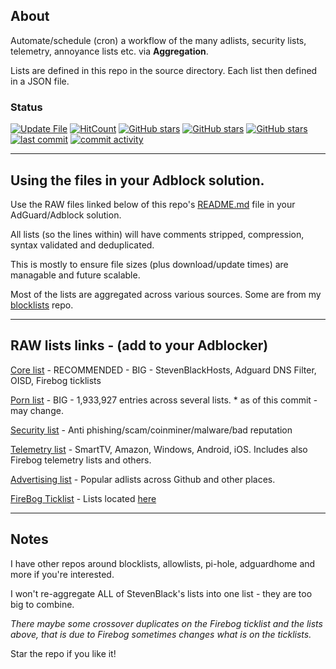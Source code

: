 ## About

Automate/schedule (cron) a workflow of the many adlists, security lists, telemetry, annoyance lists etc. via <b>Aggregation</b>.

Lists are defined in this repo in the source directory. Each list then defined in a JSON file.


### Status

[![Update File](https://github.com/SystemJargon/filters/actions/workflows/main.yml/badge.svg)](https://github.com/SystemJargon/filters/actions/workflows/main.yml) [![HitCount](https://hits.dwyl.com/systemjargon/filters.svg?style=flat&show=unique)](http://hits.dwyl.com/systemjargon/filters) [![GitHub stars](https://img.shields.io/github/stars/systemjargon/filters)](https://github.com/systemjargon/filters/stargazers) [![GitHub stars](https://img.shields.io/github/forks/systemjargon/filters)](https://github.com/systemjargon/filters/stargazers) [![GitHub stars](https://img.shields.io/github/issues/systemjargon/filters)](https://github.com/systemjargon/filters/stargazers) [![last commit](https://img.shields.io/github/last-commit/SystemJargon/filters.svg)](https://github.com/SystemJargon/filters/commits/master) [![commit activity](https://img.shields.io/github/commit-activity/y/SystemJargon/filters.svg)](https://github.com/SystemJargon/filters/commits/master)

----

## Using the files in your Adblock solution.

Use the RAW files linked below of this repo's [README.md](README.md) file in your AdGuard/Adblock solution. 

All lists (so the lines within) will have comments stripped, compression, syntax validated and deduplicated. 

This is mostly to ensure file sizes (plus download/update times) are managable and future scalable.

Most of the lists are aggregated across various sources. Some are from my [blocklists](https://github.com/systemjargon/blocklists) repo.


----

## RAW lists links - (add to your Adblocker)

[Core list](https://raw.githubusercontent.com/systemjargon/filters/main/core.txt) - RECOMMENDED - BIG - StevenBlackHosts, Adguard DNS Filter, OISD, Firebog ticklists

[Porn list](https://raw.githubusercontent.com//systemjargon/filters/main/porn.txt) - BIG - 1,933,927 entries across several lists. * as of this commit - may change.

[Security list](https://raw.githubusercontent.com/systemjargon/filters/main/security.txt) - Anti phishing/scam/coinminer/malware/bad reputation

[Telemetry list](https://raw.githubusercontent.com/systemjargon/filters/main/telemetry.txt) - SmartTV, Amazon, Windows, Android, iOS. Includes also Firebog telemetry lists and others.

[Advertising list](https://raw.githubusercontent.com/systemjargon/filters/main/ads.txt) - Popular adlists across Github and other places.

[FireBog Ticklist](https://raw.githubusercontent.com/systemjargon/filters/main/firebog-ticklist.txt) - Lists located [here](https://v.firebog.net/hosts/lists.php?type=tick)

----

## Notes

I have other repos around blocklists, allowlists, pi-hole, adguardhome and more if you're interested.

I won't re-aggregate ALL of StevenBlack's lists into one list - they are too big to combine.

<i>There maybe some crossover duplicates on the Firebog ticklist and the lists above, that is due to Firebog sometimes changes what is on the ticklists.</i>

Star the repo if you like it!
